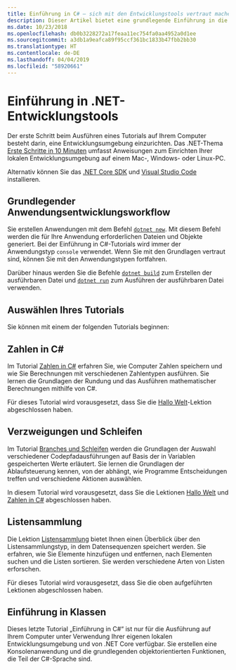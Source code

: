 ```yaml
---
title: Einführung in C# – sich mit den Entwicklungstools vertraut machen
description: Dieser Artikel bietet eine grundlegende Einführung in die Werkzeuge, die Sie zum Entwickeln von C#- und.NET-Anwendungen auf Ihrem Computer verwenden werden.
ms.date: 10/23/2018
ms.openlocfilehash: db0b3228272a17feaa11ec754fa0aa4952a0d1ee
ms.sourcegitcommit: a3db1a9eafca89f95ccf361bc1833b47fbb2bb30
ms.translationtype: HT
ms.contentlocale: de-DE
ms.lasthandoff: 04/04/2019
ms.locfileid: "58920661"
---
```

# <a name="become-familiar-with-the-net-development-tools"></a>Einführung in .NET-Entwicklungstools

Der erste Schritt beim Ausführen eines Tutorials auf Ihrem Computer besteht darin, eine Entwicklungsumgebung einzurichten.
Das .NET-Thema [Erste Schritte in 10 Minuten](https://www.microsoft.com/net/core) umfasst Anweisungen zum Einrichten Ihrer lokalen Entwicklungsumgebung auf einem Mac-, Windows- oder Linux-PC.

Alternativ können Sie das [.NET Core SDK](https://www.microsoft.com/net/download) und [Visual Studio Code](https://code.visualstudio.com/) installieren.

## <a name="basic-application-development-flow"></a>Grundlegender Anwendungsentwicklungsworkflow

Sie erstellen Anwendungen mit dem Befehl [`dotnet new`](../../../core/tools/dotnet-new.md). Mit diesem Befehl werden die für Ihre Anwendung erforderlichen Dateien und Objekte generiert. Bei der Einführung in C#-Tutorials wird immer der Anwendungstyp `console` verwendet. Wenn Sie mit den Grundlagen vertraut sind, können Sie mit den Anwendungstypen fortfahren.

Darüber hinaus werden Sie die Befehle [`dotnet build`](../../../core/tools/dotnet-build.md) zum Erstellen der ausführbaren Datei und [`dotnet run`](../../../core/tools/dotnet-run.md) zum Ausführen der ausführbaren Datei verwenden.

## <a name="pick-your-tutorial"></a>Auswählen Ihres Tutorials

Sie können mit einem der folgenden Tutorials beginnen:

## [<a name="numbers-in-c"></a>Zahlen in C#](numbers-in-csharp-local.md)

Im Tutorial [Zahlen in C#](numbers-in-csharp-local.md) erfahren Sie, wie Computer Zahlen speichern und wie Sie Berechnungen mit verschiedenen Zahlentypen ausführen. Sie lernen die Grundlagen der Rundung und das Ausführen mathematischer Berechnungen mithilfe von C#.

Für dieses Tutorial wird vorausgesetzt, dass Sie die [Hallo Welt](hello-world.yml)-Lektion abgeschlossen haben.

## [<a name="branches-and-loops"></a>Verzweigungen und Schleifen](branches-and-loops-local.md)

Im Tutorial [Branches und Schleifen](branches-and-loops-local.md) werden die Grundlagen der Auswahl verschiedener Codepfadausführungen auf Basis der in Variablen gespeicherten Werte erläutert. Sie lernen die Grundlagen der Ablaufsteuerung kennen, von der abhängt, wie Programme Entscheidungen treffen und verschiedene Aktionen auswählen.

In diesem Tutorial wird vorausgesetzt, dass Sie die Lektionen [Hallo Welt](hello-world.yml) und [Zahlen in C#](numbers-in-csharp-local.md) abgeschlossen haben.

## [<a name="list-collection"></a>Listensammlung](arrays-and-collections.md)

Die Lektion [Listensammlung](arrays-and-collections.md) bietet Ihnen einen Überblick über den Listensammlungstyp, in dem Datensequenzen speichert werden. Sie erfahren, wie Sie Elemente hinzufügen und entfernen, nach Elementen suchen und die Listen sortieren. Sie werden verschiedene Arten von Listen erforschen. 

Für dieses Tutorial wird vorausgesetzt, dass Sie die oben aufgeführten Lektionen abgeschlossen haben.

## [<a name="introduction-to-classes"></a>Einführung in Klassen](introduction-to-classes.md)

Dieses letzte Tutorial „Einführung in C#“ ist nur für die Ausführung auf Ihrem Computer unter Verwendung Ihrer eigenen lokalen Entwicklungsumgebung und von .NET Core verfügbar.
Sie erstellen eine Konsolenanwendung und die grundlegenden objektorientierten Funktionen, die Teil der C#-Sprache sind.
